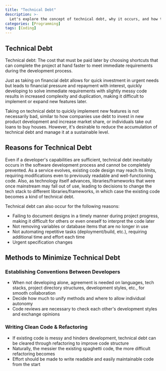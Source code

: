 ```yaml
---
title: "Technical Debt"
description: >-
  Let's explore the concept of technical debt, why it occurs, and how to minimize it.
categories: [Programming]
tags: [Coding]
---
```


## Technical Debt
Technical debt: The cost that must be paid later by choosing shortcuts that can complete the project at hand faster to meet immediate requirements during the development process.

Just as taking on financial debt allows for quick investment in urgent needs but leads to financial pressure and repayment with interest, quickly developing to solve immediate requirements with slightly messy code results in increased complexity and duplication, making it difficult to implement or expand new features later.

Taking on technical debt to quickly implement new features is not necessarily bad, similar to how companies use debt to invest in new product development and increase market share, or individuals take out loans to buy houses. However, it's desirable to reduce the accumulation of technical debt and manage it at a sustainable level.

## Reasons for Technical Debt
Even if a developer's capabilities are sufficient, technical debt inevitably occurs in the software development process and cannot be completely prevented.
As a service evolves, existing code design may reach its limits, requiring modifications even to previously readable and well-functioning code.
Also, as technology itself advances, libraries/frameworks that were once mainstream may fall out of use, leading to decisions to change the tech stack to different libraries/frameworks, in which case the existing code becomes a kind of technical debt.

Technical debt can also occur for the following reasons:
- Failing to document designs in a timely manner during project progress, making it difficult for others or even oneself to interpret the code later
- Not removing variables or database items that are no longer in use
- Not automating repetitive tasks (deployment/build, etc.), requiring additional time and effort each time
- Urgent specification changes

## Methods to Minimize Technical Debt
### Establishing Conventions Between Developers
- When not developing alone, agreement is needed on languages, tech stacks, project directory structures, development styles, etc., for smooth collaboration
- Decide how much to unify methods and where to allow individual autonomy
- Code reviews are necessary to check each other's development styles and exchange opinions

### Writing Clean Code & Refactoring
- If existing code is messy and hinders development, technical debt can be cleared through refactoring to improve code structure
- Naturally, the messier the existing spaghetti code, the more difficult refactoring becomes
- Effort should be made to write readable and easily maintainable code from the start